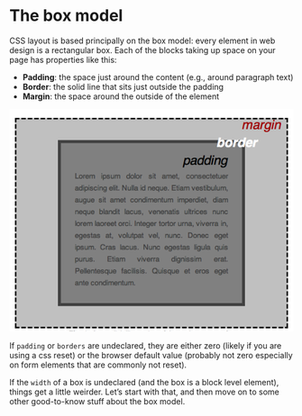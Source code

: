 # The box model

CSS layout is based principally on the box model: every element in web design is a rectangular box. Each of the blocks taking up space on your page has properties like this:

- **Padding**: the space just around the content (e.g., around paragraph text)
- **Border**: the solid line that sits just outside the padding
- **Margin**: the space around the outside of the element

!["Box model"](resources/box-model.png)

If `padding` or `borders` are undeclared, they are either zero (likely if you are using a css reset) or the browser default value (probably not zero especially on form elements that are commonly not reset).

If the `width` of a box is undeclared (and the box is a block level element), things get a little weirder. Let’s start with that, and then move on to some other good-to-know stuff about the box model.